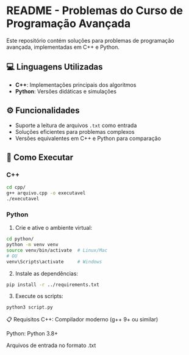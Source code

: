 # README - Problemas do Curso de Programação Avançada

Este repositório contém soluções para problemas de programação avançada, implementadas em C++ e Python.

## 💻 Linguagens Utilizadas

- **C++**: Implementações principais dos algoritmos
- **Python**: Versões didáticas e simulações

## ⚙️ Funcionalidades

- Suporte a leitura de arquivos `.txt` como entrada
- Soluções eficientes para problemas complexos
- Versões equivalentes em C++ e Python para comparação

## 🚀 Como Executar

### C++
```bash
cd cpp/
g++ arquivo.cpp -o executavel
./executavel

```
### Python
1. Crie e ative o ambiente virtual:
```bash
cd python/
python -m venv venv
source venv/bin/activate  # Linux/Mac
# OU
venv\Scripts\activate     # Windows
```
2. Instale as dependências:
```bash
pip install -r ../requirements.txt
```
3. Execute os scripts:
```bash
python3 script.py
```

📋 Requisitos
C++: Compilador moderno (g++ 9+ ou similar)

Python: Python 3.8+

Arquivos de entrada no formato .txt
